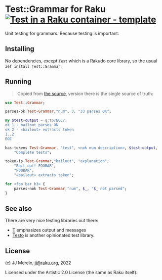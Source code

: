 # Test::Grammar for Raku [![Test in a Raku container - template](https://github.com/JJ/raku-test-grammar/actions/workflows/test.yaml/badge.svg)](https://github.com/JJ/raku-test-grammar/actions/workflows/test.yaml)

Unit testing for grammars. Because testing is important.

## Installing

No dependencies, except `Test` which is a Rakudo core library, so the usual
 `zef install Test::Grammar`.

## Running

> Copied from [the source](lib/Test/Grammar.pm6), version there is the single
 source of truth:
 
```raku
use Test::Grammar;

parses-ok Test-Grammar,"num", 3, "33 parses OK";

my $test-output = q:to/EOC/;
ok 1 - bailout parses OK
ok 2 - «bailout» extracts token
1..2
EOC

has-tokens Test-Grammar, "test", <nok num description>, $test-output,
    "Complete tests";

token-is Test-Grammar,"bailout", "explanation",
    "Bail out! FOOBAR",
    "FOOBAR",
    "«bailout» extracts token";

for <foo bar b3> {
    parses-nok Test-Grammar,"num", $_, "$_ not parsed";
}
```

## See also

There are very nice testing libraries out there:

* [T](https://raku.land/zef:CIAvash/T) emphasizes output and messages
* [Testo](https://raku.land/zef:raku-community-modules/Testo) is another
 opinionated test library.

## License
 
(c) JJ Merelo, <jj@raku.org>, 2022

Licensed under the Artistic 2.0 License (the same as Raku itself).
